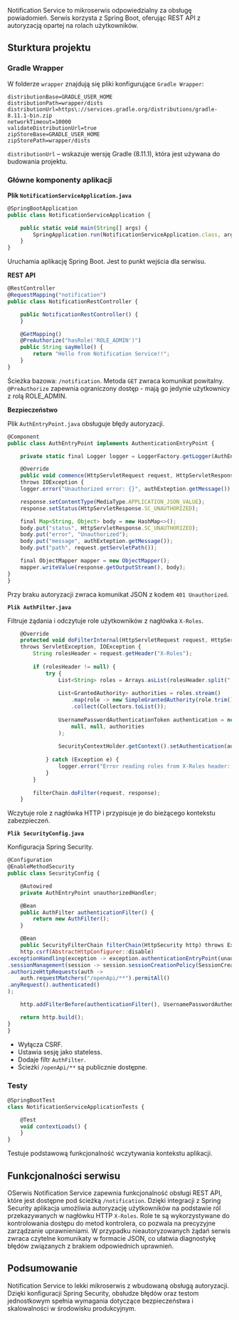 Notification Service to mikroserwis odpowiedzialny za obsługę powiadomień.
Serwis korzysta z Spring Boot, oferując REST API z autoryzacją opartej na
rolach użytkowników.

## Sturktura projektu
### Gradle Wrapper

W folderze `wrapper` znajdują się pliki konfigurujące `Gradle Wrapper`:
```properties title="gradle-wrapper.properties" linenums="1"
distributionBase=GRADLE_USER_HOME
distributionPath=wrapper/dists
distributionUrl=https\://services.gradle.org/distributions/gradle-8.11.1-bin.zip
networkTimeout=10000
validateDistributionUrl=true
zipStoreBase=GRADLE_USER_HOME
zipStorePath=wrapper/dists
```
`distributionUrl` – wskazuje wersję Gradle (8.11.1), która jest używana do budowania projektu.

### Główne komponenty aplikacji
**Plik `NotificationServiceApplication.java`**
```js title="NotificationServiceApplication.java" linenums="8"
@SpringBootApplication
public class NotificationServiceApplication {

    public static void main(String[] args) {
        SpringApplication.run(NotificationServiceApplication.class, args);
    }
}
```
Uruchamia aplikację Spring Boot. Jest to punkt wejścia dla serwisu.

**REST API**
```js title="NotificationRestController.java" linenums="8"
@RestController
@RequestMapping("notification")
public class NotificationRestController {

    public NotificationRestController() {
    }

    @GetMapping()
    @PreAuthorize("hasRole('ROLE_ADMIN')")
    public String sayHello() {
        return "Hello from Notification Service!!";
    }
}
```
Ścieżka bazowa: `/notification`. Metoda `GET` zwraca komunikat powitalny.
`@PreAuthorize` zapewnia ograniczony dostęp - mają go jedynie użytkownicy z rolą ROLE_ADMIN.

**Bezpieczeństwo**

Plik `AuthEntryPoint.java` obsługuje błędy autoryzacji.
```js title="AuthEntryPoint.java" linenums="18"
@Component
public class AuthEntryPoint implements AuthenticationEntryPoint {

    private static final Logger logger = LoggerFactory.getLogger(AuthEntryPoint.class);

    @Override
    public void commence(HttpServletRequest request, HttpServletResponse response, AuthenticationException authExteption)
    throws IOException {
    logger.error("Unauthorized error: {}", authExteption.getMessage());

    response.setContentType(MediaType.APPLICATION_JSON_VALUE);
    response.setStatus(HttpServletResponse.SC_UNAUTHORIZED);

    final Map<String, Object> body = new HashMap<>();
    body.put("status", HttpServletResponse.SC_UNAUTHORIZED);
    body.put("error", "Unauthorized");
    body.put("message", authExteption.getMessage());
    body.put("path", request.getServletPath());

    final ObjectMapper mapper = new ObjectMapper();
    mapper.writeValue(response.getOutputStream(), body);
}
}
```
Przy braku autoryzacji zwraca komunikat JSON z kodem `401 Unauthorized`.

**`Plik AuthFilter.java`**

Filtruje żądania i odczytuje role użytkowników z nagłówka `X-Roles`.
```js title="NotificationServiceApplicationTests.java" linenums="19"
    @Override
    protected void doFilterInternal(HttpServletRequest request, HttpServletResponse response, FilterChain filterChain)
    throws ServletException, IOException {
        String rolesHeader = request.getHeader("X-Roles");
    
        if (rolesHeader != null) {
            try {
                List<String> roles = Arrays.asList(rolesHeader.split(","));
    
                List<GrantedAuthority> authorities = roles.stream()
                    .map(role -> new SimpleGrantedAuthority(role.trim()))  // Role muszą być odpowiednio sformatowane
                    .collect(Collectors.toList());
    
                UsernamePasswordAuthenticationToken authentication = new UsernamePasswordAuthenticationToken(
                    null, null, authorities
                );
    
                SecurityContextHolder.getContext().setAuthentication(authentication);
    
            } catch (Exception e) {
                logger.error("Error reading roles from X-Roles header: {}", e);
            }
        }
    
        filterChain.doFilter(request, response);
    }
```
Wczytuje role z nagłówka HTTP i przypisuje je do bieżącego kontekstu zabezpieczeń.

**`Plik SecurityConfig.java`**

Konfiguracja Spring Security.
```js title="NotificationServiceApplicationTests.java" linenums="13"
@Configuration
@EnableMethodSecurity
public class SecurityConfig {

    @Autowired
    private AuthEntryPoint unauthorizedHandler;

    @Bean
    public AuthFilter authenticationFilter() {
        return new AuthFilter();
    }

    @Bean
    public SecurityFilterChain filterChain(HttpSecurity http) throws Exception {
    http.csrf(AbstractHttpConfigurer::disable)
.exceptionHandling(exception -> exception.authenticationEntryPoint(unauthorizedHandler))
.sessionManagement(session -> session.sessionCreationPolicy(SessionCreationPolicy.STATELESS))
.authorizeHttpRequests(auth ->
    auth.requestMatchers("/openApi/**").permitAll()
.anyRequest().authenticated()
);

    http.addFilterBefore(authenticationFilter(), UsernamePasswordAuthenticationFilter.class);

    return http.build();
}
}
```

- Wyłącza CSRF.
- Ustawia sesję jako stateless.
- Dodaje filtr `AuthFilter`.
- Ścieżki `/openApi/**` są publicznie dostępne.

### Testy
```js title="NotificationServiceApplicationTests.java" linenums="6"
@SpringBootTest
class NotificationServiceApplicationTests {

    @Test
    void contextLoads() {
    }
}
```
Testuje podstawową funkcjonalność wczytywania kontekstu aplikacji.

## Funkcjonalności serwisu

OSerwis Notification Service zapewnia funkcjonalność obsługi REST API, które jest
dostępne pod ścieżką `/notification`. Dzięki integracji z Spring Security aplikacja
umożliwia autoryzację użytkowników na podstawie ról przekazywanych w nagłówku
HTTP `X-Roles`. Role te są wykorzystywane do kontrolowania dostępu do metod kontrolera,
co pozwala na precyzyjne zarządzanie uprawnieniami. W przypadku nieautoryzowanych
żądań serwis zwraca czytelne komunikaty w formacie JSON, co ułatwia diagnostykę
błędów związanych z brakiem odpowiednich uprawnień.

## Podsumowanie
Notification Service to lekki mikroserwis z wbudowaną obsługą autoryzacji.
Dzięki konfiguracji Spring Security, obsłudze błędów oraz testom jednostkowym
spełnia wymagania dotyczące bezpieczeństwa i skalowalności w środowisku produkcyjnym.